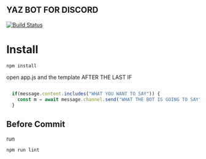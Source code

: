 YAZ BOT FOR DISCORD 
-------------------
[![Build Status](https://travis-ci.org/IvanMiIosevic/Yaz.svg?branch=master)](https://travis-ci.org/IvanMiIosevic/Yaz)

# Install

```cli
npm install
```

open app.js and the template AFTER THE LAST IF

```js

  if(message.content.includes("WHAT YOU WANT TO SAY")) {
    const m = await message.channel.send("WHAT THE BOT IS GOING TO SAY");
  }

```
## Before Commit 

run 
```cli
npm run lint
```
